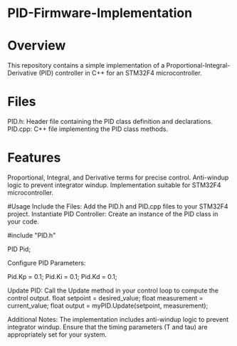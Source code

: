 # PID-Firmware-Implementation

# Overview
This repository contains a simple implementation of a Proportional-Integral-Derivative (PID) controller in C++ for an STM32F4 microcontroller.

# Files
PID.h: Header file containing the PID class definition and declarations.
PID.cpp: C++ file implementing the PID class methods.

# Features
Proportional, Integral, and Derivative terms for precise control.
Anti-windup logic to prevent integrator windup.
Implementation suitable for STM32F4 microcontroller.

#Usage
Include the Files:
Add the PID.h and PID.cpp files to your STM32F4 project.
Instantiate PID Controller:
Create an instance of the PID class in your code.

#include "PID.h"

PID Pid;

Configure PID Parameters:

Pid.Kp = 0.1;
Pid.Ki = 0.1;
Pid.Kd = 0.1;

Update PID:
Call the Update method in your control loop to compute the control output.
float setpoint =  desired_value;
float measurement = current_value;
float output = myPID.Update(setpoint, measurement);

Additional Notes:
The implementation includes anti-windup logic to prevent integrator windup.
Ensure that the timing parameters (T and tau) are appropriately set for your system.
